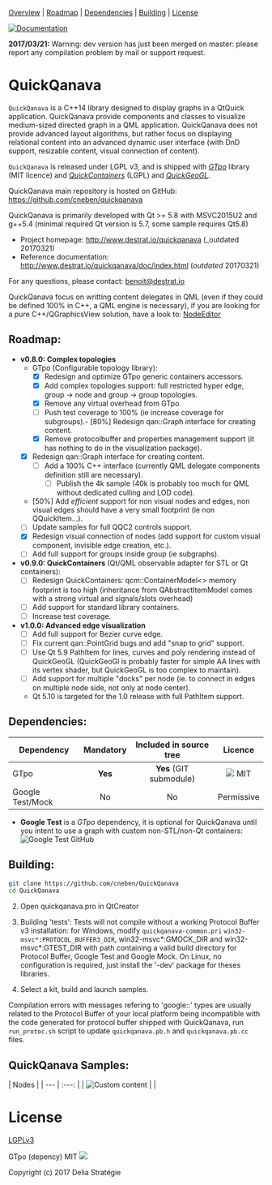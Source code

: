 [Overview](#QuickQanava) |
[Roadmap](#Roadmap) |
[Dependencies](#Dependencies) |
[Building](#building) |
[License](#license)

[![Documentation](https://img.shields.io/badge/docs-doxygen-blue.svg)](http://www.destrat.io/quickqanava/doc)

**2017/03/21:** Warning: dev version has just been merged on master: please report any compilation problem by mail or support request.

QuickQanava 
============================

`QuickQanava` is a C++14 library designed to display graphs in a QtQuick application. QuickQanava provide components and classes to visualize medium-sized directed graph in a QML application. QuickQanava does not provide advanced layout algorithms, but rather focus on displaying relational content into an advanced dynamic user interface (with DnD support, resizable content, visual connection of content).

`QuickQanava` is released under LGPL v3, and is shipped with *[GTpo](https://github.com/cneben/GTpo)* library (MIT licence) and  *[QuickContainers](https://github.com/cneben/QuickQanava/tree/master/QuickContainers)* (LGPL) and *[QuickGeoGL](https://github.com/cneben/QuickQanava/tree/master/QuickGeoGL)*.


QuickQanava main repository is hosted on GitHub: https://github.com/cneben/quickqanava

QuickQanava is primarily developed with Qt >= 5.8 with MSVC2015U2 and g++5.4 (minimal required Qt version is 5.7, some sample requires Qt5.8)

+ Project homepage: http://www.destrat.io/quickqanava (_outdated 20170321)
+ Reference documentation: http://www.destrat.io/quickqanava/doc/index.html (_outdated_ 20170321)

For any questions, please contact: benoit@destrat.io

QuickQanava focus on writting content delegates in QML (even if they could be defined 100% in C++, a QML engine is necessary), if you are looking for a pure C++/QGraphicsView solution, have a look to: [NodeEditor](https://github.com/paceholder/nodeeditor)

## Roadmap:

  - **v0.8.0: Complex topologies**
    - GTpo (Configurable topology library):
      - [X] Redesign and optimize GTpo generic containers accessors.
      - [X] Add complex topologies support: full restricted hyper edge, group -> node and group -> group topologies.
	  - [X] Remove any virtual overhead from GTpo.
	  - [ ] Push test coverage to 100% (ie increase coverage for subgroups).- [80%] Redesign qan::Graph interface for creating content.
	  - [X] Remove protocolbuffer and properties management support (it has nothing to do in the visualization package).
    - [X] Redesign qan::Graph interface for creating content.
      - [ ] Add a 100% C++ interface (currently QML delegate components definition still are necessary).
        - [ ] Publish the 4k sample (40k is probably too much for QML without dedicated culling and LOD code).
    - [50%] Add _efficient_ support for non visual nodes and edges, non visual edges should have a very small footprint (ie non QQuickItem...).
    - [ ] Update samples for full QQC2 controls support.
    - [X] Redesign visual connection of nodes (add support for custom visual component, invisible edge creation, etc.).
    - [ ] Add full support for groups inside group (ie subgraphs).
  - **v0.9.0: QuickContainers** (Qt/QML observable adapter for STL or Qt containers):	 
    - [ ] Redesign QuickContainers: qcm::ContainerModel<> memory footprint is too high (inheritance from QAbstractItemModel comes with a strong virtual and signals/slots overhead)
	- [ ] Add support for standard library containers.
	- [ ] Increase test coverage.
  - **v1.0.0: Advanced edge visualization**	 
    - [ ] Add full support for Bezier curve edge.
    - [ ] Fix current qan::PointGrid bugs and add "snap to grid" support.
    - [ ] Use Qt 5.9 PathItem for lines, curves and poly rendering instead of QuickGeoGL (QuickGeoGl is probably faster for simple AA lines with its vertex shader, but QuickGeoGL is too complex to maintain).
    - [ ] Add support for multiple "docks" per node (ie. to connect in edges on multiple node side, not only at node center).
    - Qt 5.10 is targeted for the 1.0 release with full PathItem support.

## Dependencies:

| Dependency                | Mandatory         |   Included in source tree       |   Licence       |
| ---                       | :---:             | :---:                           | :---:           |
| GTpo                      | **Yes**           |       **Yes** (GIT submodule)   |   ![](https://img.shields.io/badge/license-MIT-blue.svg) MIT|
| Google Test/Mock          | No                |       No                        |    Permissive   |

- **Google Test** is a *GTpo* dependency, it is optional for QuickQanava until you intent to use a graph with custom non-STL/non-Qt containers: ![Google Test GitHub](https://github.com/google/googletest)

## Building:

```sh
git clone https://github.com/cneben/QuickQanava
cd QuickQanava
```
2. Open quickqanava.pro in QtCreator
  4. Building 'tests': Tests will not compile without a working Protocol Buffer v3 installation: for Windows, modify `quickqanava-common.pri` `win32-msvc*:PROTOCOL_BUFFER3_DIR`, win32-msvc*:GMOCK_DIR and win32-msvc*:GTEST_DIR with path containing a valid build directory for Protocol Buffer, Google Test and Google Mock. On Linux, no configuration is required, just install the '-dev' package for theses libraries.

3. Select a kit, build and launch samples.

Compilation errors with messages refering to 'google::' types are usually related to the Protocol Buffer of your local platform being incompatible with the code generated for protocol buffer shipped with QuickQanava, run `run_protoc.sh` script to update `quickqanava.pb.h` and `quickqanava.pb.cc` files.


## QuickQanava Samples:

| Nodes       |
| ---                       | :---:             |
| ![Custom content](https://github.com/cneben/QuickQanava/blob/dec/doc/web/docs/images/sample-nodes.gif) |            |

License
=======

[LGPLv3](https://github.com/cneben/QuickQanava/blob/master/licence.txt)

GTpo (depency) MIT ![](https://img.shields.io/badge/license-MIT-blue.svg)

Copyright (c) 2017 Delia Stratégie



